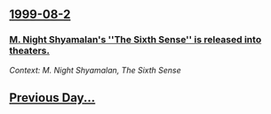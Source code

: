 ## [1999-08-2](/news/1999/08/2/index.md)

### [ M. Night Shyamalan's ''The Sixth Sense'' is released into theaters.](/news/1999/08/2/m-night-shyamalan-s-the-sixth-sense-is-released-into-theaters.md)
_Context: M. Night Shyamalan, The Sixth Sense_

## [Previous Day...](/news/1999/08/1/index.md)

